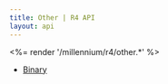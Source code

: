 ```yaml
---
title: Other | R4 API
layout: api
---
```


<%= render '/millennium/r4/other.*' %>

* [Binary](../other/binary)
